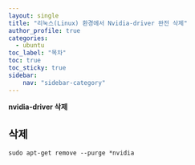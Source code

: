 ```yaml
---
layout: single
title: "리눅스(Linux) 환경에서 Nvidia-driver 완전 삭제"
author_profile: true
categories:
  - ubuntu
toc_label: "목차"
toc: true
toc_sticky: true
sidebar:
    nav: "sidebar-category"
---
```


**nvidia-driver 삭제**

## 삭제
```
sudo apt-get remove --purge *nvidia
```